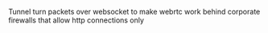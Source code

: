 Tunnel turn packets over websocket to make webrtc work behind corporate firewalls that allow http connections only
